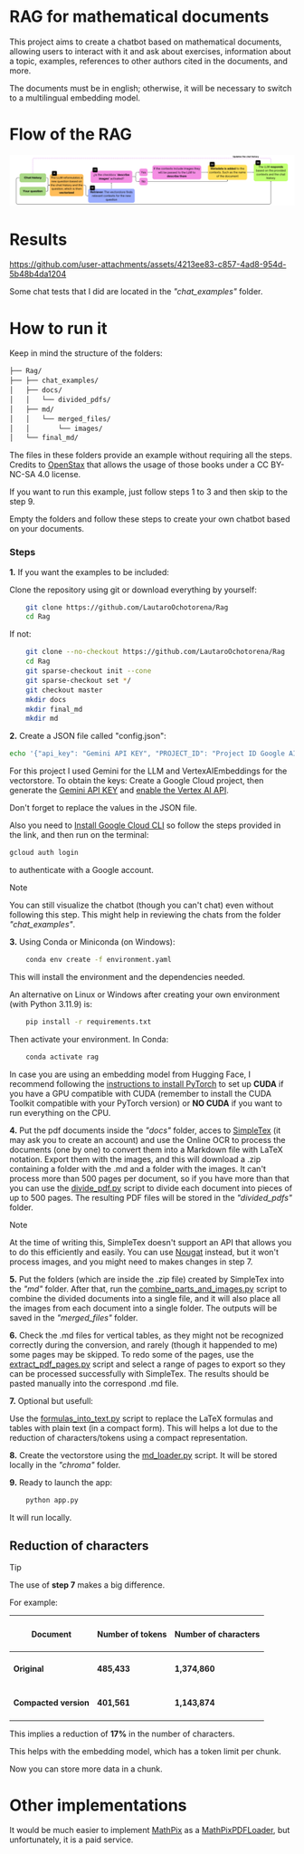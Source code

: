 # RAG for mathematical documents
This project aims to create a chatbot based on mathematical documents, allowing users to interact with it and ask about exercises, information about a topic, examples, references to other authors cited in the documents, and more.

The documents must be in english; otherwise, it will be necessary to switch to a multilingual embedding model.

# Flow of the RAG

<div style="text-align: center;">
  <img src="flow_chart.png" alt="Flow Chart"/>
</div>

# Results

https://github.com/user-attachments/assets/4213ee83-c857-4ad8-954d-5b48b4da1204

Some chat tests that I did are located in the *"chat_examples"* folder.

# How to run it

Keep in mind the structure of the folders:
```bash
├── Rag/
├── ├── chat_examples/
│   ├── docs/
│   │   └── divided_pdfs/
│   ├── md/
│   │   └── merged_files/
│   │       └── images/
│   └── final_md/
```
The files in these folders provide an example without requiring all the steps. Credits to [OpenStax](https://openstax.org/) that allows the usage of those books under a CC BY-NC-SA 4.0 license.

If you want to run this example, just follow steps 1 to 3 and then skip to the step 9.

Empty the folders and follow these steps to create your own chatbot based on your documents.

### Steps
**1.** If you want the examples to be included:

Clone the repository using git or download everything by yourself:
```bash
    git clone https://github.com/LautaroOchotorena/Rag
    cd Rag
```
If not:
```bash
    git clone --no-checkout https://github.com/LautaroOchotorena/Rag
    cd Rag
    git sparse-checkout init --cone
    git sparse-checkout set */
    git checkout master
    mkdir docs
    mkdir final_md
    mkdir md
```

**2.** Create a JSON file called "config.json":
```bash
echo '{"api_key": "Gemini API KEY", "PROJECT_ID": "Project ID Google AI Studio"}' > config.json
```
For this project I used Gemini for the LLM and VertexAIEmbeddings for the vectorstore.
To obtain the keys: Create a Google Cloud project, then generate the [Gemini API KEY](https://aistudio.google.com/app/apikey) and [enable the Vertex AI API](https://console.cloud.google.com/flows/enableapi?apiid=aiplatform.googleapis.com).

Don't forget to replace the values in the JSON file.

Also you need to [Install Google Cloud CLI](https://cloud.google.com/sdk/docs/install-sdk#windows) so follow the steps provided in the link, and then run on the terminal:

```bash
gcloud auth login
```

to authenticate with a Google account.

> [!NOTE]  
You can still visualize the chatbot (though you can't chat) even without following this step. This might help in reviewing the chats from the folder *"chat_examples"*.

**3.** Using Conda or Miniconda (on Windows):
```bash
    conda env create -f environment.yaml
```
This will install the environment and the dependencies needed.

An alternative on Linux or Windows after creating your own environment (with Python 3.11.9) is:
```bash
    pip install -r requirements.txt
```

Then activate your environment. In Conda:
```bash
    conda activate rag
```

In case you are using an embedding model from Hugging Face, I recommend following the [instructions to install PyTorch](https://pytorch.org/get-started/locally/) to set up **CUDA** if you have a GPU compatible with CUDA (remember to install the CUDA Toolkit compatible with your PyTorch version) or **NO CUDA** if you want to run everything on the CPU.

**4.** Put the pdf documents inside the *"docs"* folder, acces to [SimpleTex](https://simpletex.net/) (it may ask you to create an account) and use the Online OCR to process the documents (one by one) to convert them into a Markdown file with LaTeX notation. Export them with the images, and this will download a .zip containing a folder with the .md and a folder with the images.
It can't process more than 500 pages per document, so if you have more than that you can use the [divide_pdf.py](https://github.com/LautaroOchotorena/Rag/blob/master/divide_pdf.py) script to divide each document into pieces of up to 500 pages. The resulting PDF files will be stored in the *"divided_pdfs"* folder.<br>
> [!NOTE]  
At the time of writing this, SimpleTex doesn't support an API that allows you to do this efficiently and easily. You can use [Nougat](https://github.com/facebookresearch/nougat?tab=readme-ov-file) instead, but it won't process images, and you might need to makes changes in step 7.

**5.** Put the folders (which are inside the .zip file) created by SimpleTex into the *"md"* folder. After that, run the [combine_parts_and_images.py](https://github.com/LautaroOchotorena/Rag/blob/master/combine_parts_and_images.py) script to combine the divided documents into a single file, and it will also place all the images from each document into a single folder. The outputs will be saved in the *"merged_files"* folder.

**6.** Check the .md files for vertical tables, as they might not be recognized correctly during the conversion, and rarely (though it happended to me) some pages may be skipped. To redo some of the pages, use the [extract_pdf_pages.py](https://github.com/LautaroOchotorena/Rag/blob/master/extract_pdf_pages.py) script and select a range of pages to export so they can be processed successfully with SimpleTex. The results should be pasted manually into the correspond .md file.

**7.** Optional but usefull:

Use the [formulas_into_text.py](https://github.com/LautaroOchotorena/Rag/blob/master/formulas_into_text.py) script to replace the LaTeX formulas and tables with plain text (in a compact form). This will helps a lot due to the reduction of characters/tokens using a compact representation.

**8.** Create the vectorstore using the [md_loader.py](https://github.com/LautaroOchotorena/Rag/blob/master/md_loader.py) script. It will be stored locally in the *"chroma"* folder.

**9.** Ready to launch the app:
```bash
    python app.py
```
It will run locally.

## Reduction of characters
> [!TIP]
The use of **step 7** makes a big difference.

For example:
<div align="center">

| <h4>Document</h4> | <h4>Number of tokens</h4>  | <h4>Number of characters</h4>
|-----------------------|--------------------|--------------------|
| <h4>**Original**</h4>   | <h4>485,433</h4>  | <h4>1,374,860</h4>
| <h4>**Compacted version**</h4>| <h4>401,561</h4> | <h4>1,143,874</h4>

</div>

This implies a reduction of **17%** in the number of characters.

This helps with the embedding model, which has a token limit per chunk.

Now you can store more data in a chunk.

# Other implementations
It would be much easier to implement [MathPix](https://mathpix.com/) as a [MathPixPDFLoader](https://python.langchain.com/docs/integrations/document_loaders/mathpix/), but unfortunately, it is a paid service.